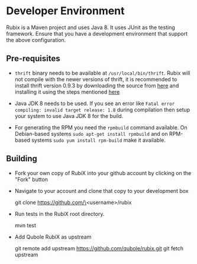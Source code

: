 # Developer Environment

Rubix is a Maven project and uses Java 8. It uses JUnit as the testing framework.
Ensure that you have a development environment that support the above 
configuration.

## Pre-requisites

* `thrift` binary needs to be available at `/usr/local/bin/thrift`. Rubix will not compile with the newer versions of thrift, it is recommended to install thrift version 0.9.3 by downloading the source from [here](http://apache.mirrors.spacedump.net/thrift/0.9.3/thrift-0.9.3.tar.gz) and installing it using the steps mentioned [here](https://thrift.apache.org/docs/BuildingFromSource)

* Java JDK 8 needs to be used. If you see an error like `Fatal error compiling: invalid target release: 1.8` during compilation then setup your system to use Java JDK 8 for the build.

* For generating the RPM you need the `rpmbuild` command available. On Debian-based systems `sudo apt-get install rpmbuild` and on RPM-based systems `sudo yum install rpm-build` make it available.

## Building

* Fork your own copy of RubiX into your github account by clicking on the "Fork" button
* Navigate to your account and clone that copy to your development box

    
    git clone https://github.com/\<username\>/rubix


* Run tests in the RubiX root directory.
 

    mvn test
   

* Add Qubole RubiX as upstream


    git remote add upstream https://github.com/qubole/rubix.git
    git fetch upstream
